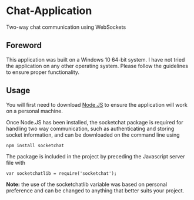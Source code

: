 # Chat-Application
Two-way chat communication using WebSockets

## Foreword
This application was built on a Windows 10 64-bit system. I have not tried the application on any other operating system. Please follow the guidelines to ensure proper functionality.

## Usage
You will first need to download [Node.JS](https://nodejs.org/en/download/) to ensure the application will work on a personal machine.

Once Node.JS has been installed, the socketchat package is required for handling two way communication, such as authenticating and storing socket information, and can be downloaded on the command line using
```
npm install socketchat
```

The package is included in the project by preceding the Javascript server file with
```
var socketchatlib = require('socketchat');
```
**Note:** the use of the socketchatlib variable was based on personal preference and can be changed to anything that better suits your project.
